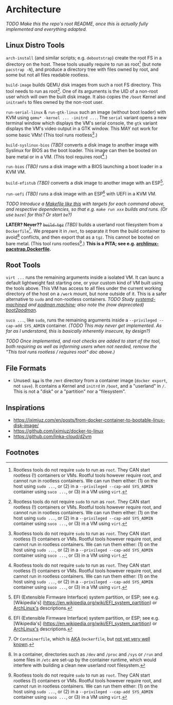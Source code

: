 # Architecture

_TODO Make this the repo's root README, once this is actually fully implemented and everything adapted._

## Linux Distro Tools

`arch-install` (and similar scripts; e.g. `debootstrap`) create the root FS in a directory on the host.
These tools usually require to run as root[^root] (but note `pacstrap -N`), and produce a directory
tree with files owned by root, and some but not all files readable rootless.

`build-image` builds QEMU disk images from such a root FS directory. This tool needs to run as root[^root].
One of its arguments is the UID of a non-root user which will own the built disk image.
It also copies the `/boot` Kernel and `initramfs` to files owned by the non-root user.

`run-serial-linux` & `run-gtk-linux` such an image (without boot loader) with KVM using `qemu* -kernel ... -initrd ...`.
The `serial` variant opens a new terminal window which displays the VM's serial console,
the `gtk` variant displays the VM's video output in a GTK window. This MAY not work for some basic VMs!
(This tool runs rootless[^root].)

`build-syslinux-bios` _(TBD)_ converts a disk image to another image with Syslinux for BIOS as the boot loader.
This image can then be booted on bare metal or in a VM. (This tool requires root[^root].)

`run-bios` _(TBD)_ runs a disk image with a BIOS launching a boot loader in a KVM VM.

`build-efistub` _(TBD)_ converts a disk image to another image with an ESP[^ESP].

`run-uefi` _(TBD)_ runs a disk image with an ESP[^ESP] with UEFI in a KVM VM.

_TODO Introduce a [Makefile like this](https://github.com/iximiuz/docker-to-linux/blob/master/Makefile) with targets for each command above, and respective dependencies, so that e.g. `make run xxx` builds and runs.
(Or use `bazel` for this? Or start `be`?)_

**LATER? Never??** ~~`build-tgz`~~ _(TBD)_ builds a userland root filesystem from a `Dockerfile`[^containerfile].
We prepare it in `/mnt`, to separate it from the build container to avoid[^hostfs] conflicts,
and then export that as a `tgz`. This cannot be booted on bare metal. (This tool runs rootless[^root].)
__This is a PITA; see e.g. [archlinux-pacstrap.Dockerfile](../ARCHIVE/archlinux-pacstrap.Dockerfile).__


## Root Tools

`virt ...` runs the remaining arguments inside a isolated VM.
It can launc a default lightweight fast starting one, or your custom kind of VM built using the tools above.
This VM has access to all files under the current working directory of the host on a `/work` mount,
but none outside of it. This is a safer alternative to `sudo` and non-rootless containers.
_TODO Study [systemd-machined](https://www.freedesktop.org/software/systemd/man/systemd-machined.service.html#)
and [podman machine](https://docs.podman.io/en/latest/markdown/podman-machine.1.html); also note
the (now deprecated) [boot2podman](https://github.com/boot2podman/boot2podman)._

`suco ...`, like `sudo`, runs the remaining arguments inside a `--privileged --cap-add SYS_ADMIN` container.
_(TODO This may never get implemented. As far as I understand, this is basically inherently insecure, by design?)_

_TODO Once implemented, and root checks are added to start of the tool, both requiring as well as informing users when not needed, remove the "This tool runs rootless / requires root" doc above.)_


## File Formats

* Unused: ~~`tgz`~~ is the `/mnt` directory from a container image (`docker export`, not `save`).
  It contains a Kernel and `initrd` in `/boot`, and a "userland" in `/`.
  This is not a "disk" or a "partition" nor a "filesystem".


## Inspirations

* https://iximiuz.com/en/posts/from-docker-container-to-bootable-linux-disk-image/
* https://github.com/iximiuz/docker-to-linux
* https://github.com/linka-cloud/d2vm


## Footnotes

[^containerfile]: Or `Containerfile`, which is
  [AKA](https://github.com/containers/buildah/issues/1853) `Dockerfile`, but
  [not yet very well known](https://meta.stackoverflow.com/questions/407966/generalize-dockerfile-to-containerfile-for-now-and-the-future).

[^hostfs]: In a container, directories such as `/dev` and `/proc` and `/sys` or `/run` and
  some files in `/etc` are set-up by the container runtime, which would interfere with building
  a clean new userland root filesystem.

[^root]: Rootless tools do not require `sudo` to run as `root`. They CAN start rootless (!) containers or VMs.
  Rootful tools however require root, and cannot run in rootless containers. We can run them either:
  (1) on the host  using `sudo ...`, or
  (2) in a `--privileged --cap-add SYS_ADMIN` container using `suco ...`, or
  (3) in a VM using `virt`.

[^ESP]: EFI (Extensible Firmware Interface) system partition, or ESP; see e.g. [Wikipedia's] (https://en.wikipedia.org/wiki/EFI_system_partition) or [ArchLinux's](https://wiki.archlinux.org/title/EFI_system_partition) descriptions.
